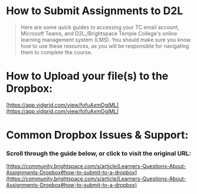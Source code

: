 # How to Submit Assignments to D2L

> Here are some quick guides to accessing your TC email account, Microsoft Teams, and D2L,/Brightspace Temple College's online learning management system (LMS). You should make sure you know how to use these resources, as you will be responsible for navigating them to complete the course.

# How to Upload your file(s) to the Dropbox:

[https://app.vidgrid.com/view/fofuAxmDgjML](https://app.vidgrid.com/view/fofuAxmDgjML)

# Common Dropbox Issues & Support:

### Scroll through the guide below, or click to visit the original URL:

[https://community.brightspace.com/s/article/Learners-Questions-About-Assignments-Dropbox#how-to-submit-to-a-dropbox](https://community.brightspace.com/s/article/Learners-Questions-About-Assignments-Dropbox#how-to-submit-to-a-dropbox)

